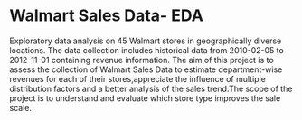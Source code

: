 # Walmart Sales Data- EDA
Exploratory data analysis on 45 Walmart stores in geographically diverse locations. The data collection includes historical data from 2010-02-05 to 2012-11-01 containing revenue information. 
The aim of this project is to assess the collection of Walmart Sales Data to estimate department-wise revenues for each of their stores,appreciate the influence of multiple distribution factors and a better analysis of the sales trend.The scope of the project is to understand and evaluate which store type improves the sale scale.

